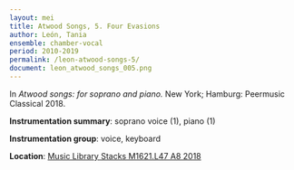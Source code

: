 ```yaml
---
layout: mei
title: Atwood Songs, 5. Four Evasions
author: León, Tania
ensemble: chamber-vocal
period: 2010-2019
permalink: /leon-atwood-songs-5/
document: leon_atwood_songs_005.png
---
```


In *Atwood songs: for soprano and piano.* New York; Hamburg: Peermusic Classical 2018.

**Instrumentation summary**: soprano voice (1), piano (1) 

**Instrumentation group**: voice, keyboard

**Location**: <a href="https://tufts.primo.exlibrisgroup.com/permalink/01TUN_INST/1kc9gia/alma991018215939203851" target="_blank">Music Library Stacks M1621.L47 A8 2018</a>